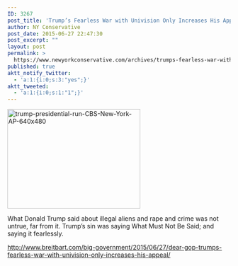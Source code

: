 ```yaml
---
ID: 3267
post_title: 'Trump’s Fearless War with Univision Only Increases His Appeal #MakeAmericaGreatAgain'
author: NY Conservative
post_date: 2015-06-27 22:47:30
post_excerpt: ""
layout: post
permalink: >
  https://www.newyorkconservative.com/archives/trumps-fearless-war-with-univision-only-increases-his-appeal-makeamericagreatagain/
published: true
aktt_notify_twitter:
  - 'a:1:{i:0;s:3:"yes";}'
aktt_tweeted:
  - 'a:1:{i:0;s:1:"1";}'
---
```

<a href="https://www.newyorkconservative.com/wp-content/uploads/2015/06/trump-presidential-run-CBS-New-York-AP-640x480.jpg"><img class="alignnone size-medium wp-image-3268" src="https://www.newyorkconservative.com/wp-content/uploads/2015/06/trump-presidential-run-CBS-New-York-AP-640x480-300x225.jpg" alt="trump-presidential-run-CBS-New-York-AP-640x480" width="300" height="225" /></a>

What Donald Trump said about illegal aliens and rape and crime was not untrue, far from it. Trump’s sin was saying What Must Not Be Said; and saying it fearlessly.

<a href="http://www.breitbart.com/big-government/2015/06/27/dear-gop-trumps-fearless-war-with-univision-only-increases-his-appeal/">http://www.breitbart.com/big-government/2015/06/27/dear-gop-trumps-fearless-war-with-univision-only-increases-his-appeal/</a>